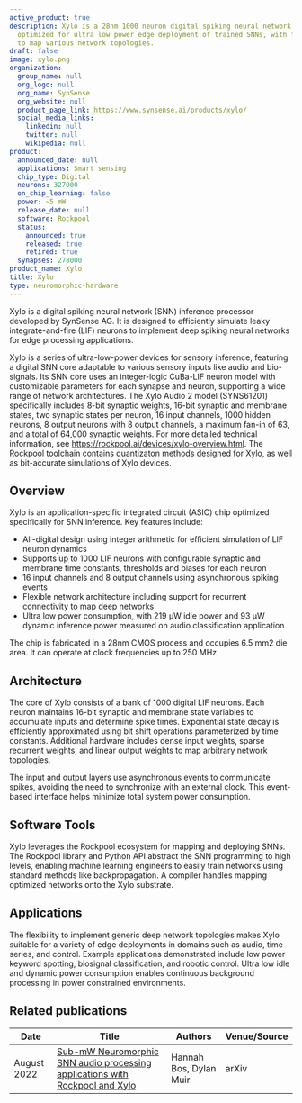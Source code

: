 ```yaml
---
active_product: true
description: Xylo is a 28nm 1000 neuron digital spiking neural network inference chip
  optimized for ultra low power edge deployment of trained SNNs, with flexible architecture
  to map various network topologies.
draft: false
image: xylo.png
organization:
  group_name: null
  org_logo: null
  org_name: SynSense
  org_website: null
  product_page_link: https://www.synsense.ai/products/xylo/
  social_media_links:
    linkedin: null
    twitter: null
    wikipedia: null
product:
  announced_date: null
  applications: Smart sensing
  chip_type: Digital
  neurons: 327000
  on_chip_learning: false
  power: ~5 mW
  release_date: null
  software: Rockpool
  status:
    announced: true
    released: true
    retired: true
  synapses: 278000
product_name: Xylo
title: Xylo
type: neuromorphic-hardware
---
```


Xylo is a digital spiking neural network (SNN) inference processor developed by SynSense AG. It is designed to efficiently simulate leaky integrate-and-fire (LIF) neurons to implement deep spiking neural networks for edge processing applications.

Xylo is a series of ultra-low-power devices for sensory inference, featuring a digital SNN core adaptable to various sensory inputs like audio and bio-signals. Its SNN core uses an integer-logic CuBa-LIF neuron model with customizable parameters for each synapse and neuron, supporting a wide range of network architectures. The Xylo Audio 2 model (SYNS61201) specifically includes 8-bit synaptic weights, 16-bit synaptic and membrane states, two synaptic states per neuron, 16 input channels, 1000 hidden neurons, 8 output neurons with 8 output channels, a maximum fan-in of 63, and a total of 64,000 synaptic weights.
For more detailed technical information, see https://rockpool.ai/devices/xylo-overview.html.
The Rockpool toolchain contains quantizaton methods designed for Xylo, as well as bit-accurate simulations of Xylo devices.

## Overview

Xylo is an application-specific integrated circuit (ASIC) chip optimized specifically for SNN inference. Key features include:

- All-digital design using integer arithmetic for efficient simulation of LIF neuron dynamics 
- Supports up to 1000 LIF neurons with configurable synaptic and membrane time constants, thresholds and biases for each neuron
- 16 input channels and 8 output channels using asynchronous spiking events  
- Flexible network architecture including support for recurrent connectivity to map deep networks
- Ultra low power consumption, with 219 μW idle power and 93 μW dynamic inference power measured on audio classification application

The chip is fabricated in a 28nm CMOS process and occupies 6.5 mm2 die area. It can operate at clock frequencies up to 250 MHz.

## Architecture

The core of Xylo consists of a bank of 1000 digital LIF neurons. Each neuron maintains 16-bit synaptic and membrane state variables to accumulate inputs and determine spike times. Exponential state decay is efficiently approximated using bit shift operations parameterized by time constants. Additional hardware includes dense input weights, sparse recurrent weights, and linear output weights to map arbitrary network topologies. 

The input and output layers use asynchronous events to communicate spikes, avoiding the need to synchronize with an external clock. This event-based interface helps minimize total system power consumption. 

## Software Tools

Xylo leverages the Rockpool ecosystem for mapping and deploying SNNs. The Rockpool library and Python API abstract the SNN programming to high levels, enabling machine learning engineers to easily train networks using standard methods like backpropagation. A compiler handles mapping optimized networks onto the Xylo substrate. 

## Applications

The flexibility to implement generic deep network topologies makes Xylo suitable for a variety of edge deployments in domains such as audio, time series, and control. Example applications demonstrated include low power keyword spotting, biosignal classification, and robotic control. Ultra low idle and dynamic power consumption enables continuous background processing in power constrained environments.

## Related publications
| Date | Title | Authors  | Venue/Source |
|------|-------|----------|------------- |
| August 2022 | [Sub-mW Neuromorphic SNN audio processing applications with Rockpool and Xylo](https://arxiv.org/abs/2208.12991) | Hannah Bos, Dylan Muir | arXiv |